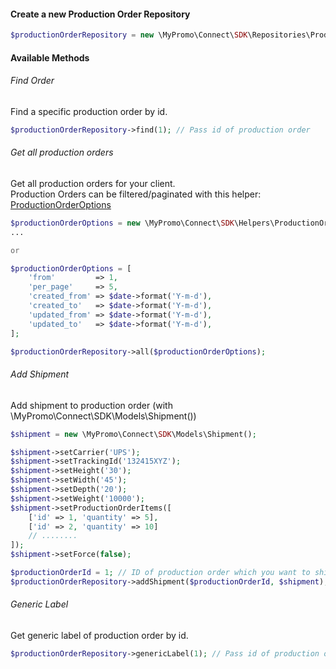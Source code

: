#### Create a new Production Order Repository
```php
$productionOrderRepository = new \MyPromo\Connect\SDK\Repositories\ProductionOrders\ProductionOrderRepository($client);
```

#### Available Methods

###### Find Order
Find a specific production order by id.
```php
$productionOrderRepository->find(1); // Pass id of production order
```

###### Get all production orders
Get all production orders for your client.  
Production Orders can be filtered/paginated with this helper: [ProductionOrderOptions]

```php
$productionOrderOptions = new \MyPromo\Connect\SDK\Helpers\ProductionOrderOptions();
...

or

$productionOrderOptions = [
    'from'         => 1,
    'per_page'     => 5,
    'created_from' => $date->format('Y-m-d'),
    'created_to'   => $date->format('Y-m-d'),
    'updated_from' => $date->format('Y-m-d'),
    'updated_to'   => $date->format('Y-m-d'),
];

$productionOrderRepository->all($productionOrderOptions);
```

###### Add Shipment
Add shipment to production order (with \MyPromo\Connect\SDK\Models\Shipment())

```php
$shipment = new \MyPromo\Connect\SDK\Models\Shipment();

$shipment->setCarrier('UPS');
$shipment->setTrackingId('132415XYZ');
$shipment->setHeight('30');
$shipment->setWidth('45');
$shipment->setDepth('20');
$shipment->setWeight('10000');
$shipment->setProductionOrderItems([
    ['id' => 1, 'quantity' => 5],   
    ['id' => 2, 'quantity' => 10]
    // ........
]);
$shipment->setForce(false);

$productionOrderId = 1; // ID of production order which you want to ship.
$productionOrderRepository->addShipment($productionOrderId, $shipment);

```

###### Generic Label
Get generic label of production order by id.
```php
$productionOrderRepository->genericLabel(1); // Pass id of production order id
```
[ProductionOrderOptions]: ../Helpers/ProductionOrderOptions.md

